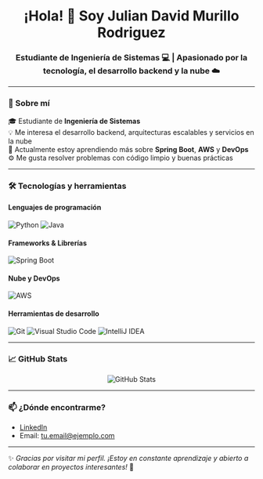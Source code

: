 <h1 align="center">¡Hola! 👋 Soy Julian David Murillo Rodriguez</h1>
<h3 align="center">Estudiante de Ingeniería de Sistemas 💻 | Apasionado por la tecnología, el desarrollo backend y la nube ☁️</h3>

---

### 🚀 Sobre mí

🎓 Estudiante de **Ingeniería de Sistemas**  
💡 Me interesa el desarrollo backend, arquitecturas escalables y servicios en la nube  
🌱 Actualmente estoy aprendiendo más sobre **Spring Boot**, **AWS** y **DevOps**  
⚙️ Me gusta resolver problemas con código limpio y buenas prácticas

---

### 🛠️ Tecnologías y herramientas

#### Lenguajes de programación

![Python](https://img.shields.io/badge/Python-3776AB?style=for-the-badge&logo=python&logoColor=white)
![Java](https://img.shields.io/badge/Java-007396?style=for-the-badge&logo=java&logoColor=white)

#### Frameworks & Librerías

![Spring Boot](https://img.shields.io/badge/Spring_Boot-6DB33F?style=for-the-badge&logo=spring-boot&logoColor=white)

#### Nube y DevOps

![AWS](https://img.shields.io/badge/AWS-232F3E?style=for-the-badge&logo=amazon-aws&logoColor=white)

#### Herramientas de desarrollo

![Git](https://img.shields.io/badge/Git-F05032?style=for-the-badge&logo=git&logoColor=white)
![Visual Studio Code](https://img.shields.io/badge/VS_Code-007ACC?style=for-the-badge&logo=visual-studio-code&logoColor=white)
![IntelliJ IDEA](https://img.shields.io/badge/IntelliJ_IDEA-000000?style=for-the-badge&logo=intellij-idea&logoColor=white)

---

### 📈 GitHub Stats

<p align="center">
  <img src="https://github-readme-stats.vercel.app/api?username=TU_USUARIO&show_icons=true&theme=radical" alt="GitHub Stats" />
</p>

---

### 📫 ¿Dónde encontrarme?

- [LinkedIn](https://www.linkedin.com/in/TU_USUARIO)  
- Email: tu.email@ejemplo.com

---

✨ _Gracias por visitar mi perfil. ¡Estoy en constante aprendizaje y abierto a colaborar en proyectos interesantes!_ 🚀
